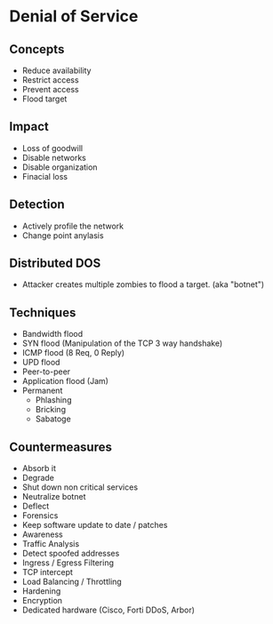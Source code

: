 # Denial of Service

## Concepts

- Reduce availability
- Restrict access
- Prevent access
- Flood target

## Impact

- Loss of goodwill
- Disable networks
- Disable organization
- Finacial loss

## Detection

- Actively profile the network
- Change point anylasis

## Distributed DOS

- Attacker creates multiple zombies to flood a target. (aka "botnet")

## Techniques

- Bandwidth flood
- SYN flood (Manipulation of the TCP 3 way handshake)
- ICMP flood (8 Req, 0 Reply)
- UPD flood
- Peer-to-peer
- Application flood (Jam)
- Permanent
  - Phlashing
  - Bricking
  - Sabatoge

## Countermeasures

- Absorb it
- Degrade
- Shut down non critical services
- Neutralize botnet
- Deflect
- Forensics
- Keep software update to date / patches
- Awareness
- Traffic Analysis
- Detect spoofed addresses
- Ingress / Egress Filtering
- TCP intercept
- Load Balancing / Throttling
- Hardening
- Encryption
- Dedicated hardware (Cisco, Forti DDoS, Arbor)
